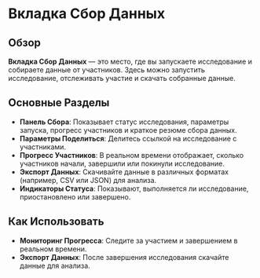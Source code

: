 # Вкладка Сбор Данных

## Обзор

**Вкладка Сбор Данных** — это место, где вы запускаете исследование и собираете данные от участников. Здесь можно запустить исследование, отслеживать участие и скачать собранные данные.

## Основные Разделы

- **Панель Сбора**: Показывает статус исследования, параметры запуска, прогресс участников и краткое резюме сбора данных.
- **Параметры Поделиться**: Делитесь ссылкой на исследование с участниками.
- **Прогресс Участников**: В реальном времени отображает, сколько участников начали, завершили или покинули исследование.
- **Экспорт Данных**: Скачивайте данные в различных форматах (например, CSV или JSON) для анализа.
- **Индикаторы Статуса**: Показывают, выполняется ли исследование, приостановлено или завершено.

## Как Использовать

- **Мониторинг Прогресса**: Следите за участием и завершением в реальном времени.
- **Экспорт Данных**: После завершения исследования скачайте данные для анализа.